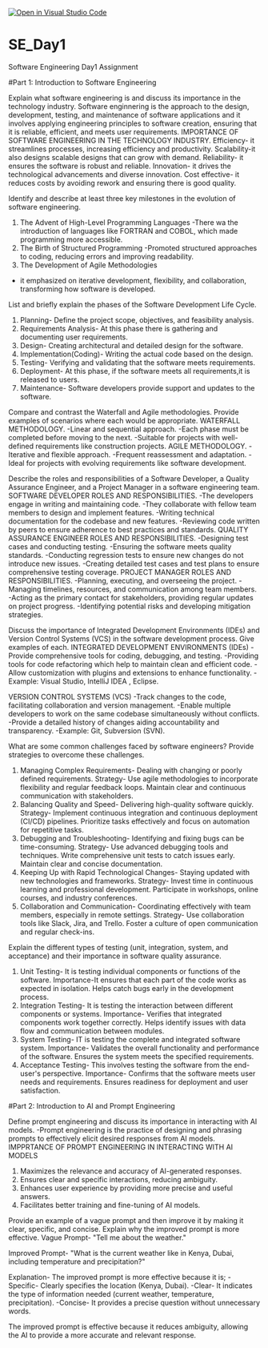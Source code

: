 [![Open in Visual Studio Code](https://classroom.github.com/assets/open-in-vscode-2e0aaae1b6195c2367325f4f02e2d04e9abb55f0b24a779b69b11b9e10269abc.svg)](https://classroom.github.com/online_ide?assignment_repo_id=18435047&assignment_repo_type=AssignmentRepo)
# SE_Day1
Software Engineering Day1 Assignment

#Part 1: Introduction to Software Engineering

Explain what software engineering is and discuss its importance in the technology industry.
Software enginnering is the approach to the design, development, testing, and maintenance of software applications and it involves applying engineering principles to software creation, ensuring that it is reliable, efficient, and meets user requirements.
IMPORTANCE OF SOFTWARE ENGINEERING IN THE TECHNOLOGY INDUSTRY.
Efficiency- it streamlines processes, increasing efficiency and productivity.
Scalability-it also designs scalable designs that can grow with demand.
Reliability- it ensures the software is robust and reliable.
Innovation- it drives the technological advancements and diverse innovation.
Cost effective- it reduces costs by avoiding rework and ensuring there is good quality.

Identify and describe at least three key milestones in the evolution of software engineering.
1. The Advent of High-Level Programming Languages
-There wa the introduction of languages like FORTRAN and COBOL, which made programming more accessible. 
2. The Birth of Structured Programming
-Promoted structured approaches to coding, reducing errors and improving readability.
3. The Development of Agile Methodologies
- it emphasized on iterative development, flexibility, and collaboration, transforming how software is developed.

List and briefly explain the phases of the Software Development Life Cycle.
1. Planning- Define the project scope, objectives, and feasibility analysis.
2. Requirements Analysis- At this phase there is gathering and documenting user requirements.
3. Design- Creating architectural and detailed design for the software.
4. Implementation(Coding)- Writing the actual code based on the design.
5. Testing- Verifying and validating that the software meets requirements.
6. Deployment- At this phase, if the software meets all requirements,it is released to users.
7. Maintenance- Software developers provide support and updates to the software.

Compare and contrast the Waterfall and Agile methodologies. Provide examples of scenarios where each would be appropriate.
WATERFALL METHODOLOGY.
-Linear and sequential approach.
-Each phase must be completed before moving to the next.
-Suitable for projects with well-defined requirements like construction projects.
AGILE METHODOLOGY.
-Iterative and flexible approach.
-Frequent reassessment and adaptation.
-Ideal for projects with evolving requirements like software development.

Describe the roles and responsibilities of a Software Developer, a Quality Assurance Engineer, and a Project Manager in a software engineering team.
SOFTWARE DEVELOPER ROLES AND RESPONSIBILITIES.
-The developers engage in writing and maintaining code.
-They collaborate with fellow team members to design and implement features.
-Writing technical documentation for the codebase and new features.
-Reviewing code written by peers to ensure adherence to best practices and standards.
QUALITY ASSURANCE ENGINEER ROLES AND RESPONSIBILITIES.
-Designing test cases and conducting testing.
-Ensuring the software meets quality standards.
-Conducting regression tests to ensure new changes do not introduce new issues.
-Creating detailed test cases and test plans to ensure comprehensive testing coverage.
PROJECT MANAGER ROLES AND RESPONSIBILITIES.
-Planning, executing, and overseeing the project.
-Managing timelines, resources, and communication among team members.
-Acting as the primary contact for stakeholders, providing regular updates on project progress.
-Identifying potential risks and developing mitigation strategies.

Discuss the importance of Integrated Development Environments (IDEs) and Version Control Systems (VCS) in the software development process. Give examples of each.
INTEGRATED DEVELOPMENT ENVIRONMENTS (IDEs)
-Provide comprehensive tools for coding, debugging, and testing.
-Providing tools for code refactoring which help to maintain clean and efficient code.
-Allow customization with plugins and extensions to enhance functionality.
-Example: Visual Studio, IntelliJ IDEA , Eclipse.

VERSION CONTROL SYSTEMS (VCS)
-Track changes to the code, facilitating collaboration and version management.
-Enable multiple developers to work on the same codebase simultaneously without conflicts.
-Provide a detailed history of changes aiding accountability and transparency.
-Example: Git, Subversion (SVN).

What are some common challenges faced by software engineers? Provide strategies to overcome these challenges.
1. Managing Complex Requirements- Dealing with changing or poorly defined requirements.
Strategy- Use agile methodologies to incorporate flexibility and regular feedback loops. Maintain clear and continuous communication with stakeholders.
2. Balancing Quality and Speed- Delivering high-quality software quickly.
Strategy- Implement continuous integration and continuous deployment (CI/CD) pipelines. Prioritize tasks effectively and focus on automation for repetitive tasks.
3. Debugging and Troubleshooting- Identifying and fixing bugs can be time-consuming.
Strategy- Use advanced debugging tools and techniques. Write comprehensive unit tests to catch issues early. Maintain clear and concise documentation.
4. Keeping Up with Rapid Technological Changes- Staying updated with new technologies and frameworks.
Strategy- Invest time in continuous learning and professional development. Participate in workshops, online courses, and industry conferences.
5. Collaboration and Communication- Coordinating effectively with team members, especially in remote settings.
Strategy- Use collaboration tools like Slack, Jira, and Trello. Foster a culture of open communication and regular check-ins.

Explain the different types of testing (unit, integration, system, and acceptance) and their importance in software quality assurance.
1. Unit Testing- It is testing individual components or functions of the software.
Importance-It ensures that each part of the code works as expected in isolation. Helps catch bugs early in the development process.
2. Integration Testing- It is testing the interaction between different components or systems.
Importance- Verifies that integrated components work together correctly. Helps identify issues with data flow and communication between modules.
3. System Testing- IT is testing the complete and integrated software system.
Importance- Validates the overall functionality and performance of the software. Ensures the system meets the specified requirements.
4. Acceptance Testing- This involves testing the software from the end-user's perspective.
Importance- Confirms that the software meets user needs and requirements. Ensures readiness for deployment and user satisfaction.


#Part 2: Introduction to AI and Prompt Engineering

Define prompt engineering and discuss its importance in interacting with AI models.
-Prompt engineering is the practice of designing and phrasing prompts to effectively elicit desired responses from AI models.
IMPPRTANCE OF PROMPT ENGINEERING IN INTERACTING WITH AI MODELS 
1. Maximizes the relevance and accuracy of AI-generated responses.
2. Ensures clear and specific interactions, reducing ambiguity.
3. Enhances user experience by providing more precise and useful answers.
4. Facilitates better training and fine-tuning of AI models.

Provide an example of a vague prompt and then improve it by making it clear, specific, and concise. Explain why the improved prompt is more effective.
Vague Prompt- "Tell me about the weather."

Improved Prompt- "What is the current weather like in Kenya, Dubai, including temperature and precipitation?"

Explanation- The improved prompt is more effective because it is;
-Specific- Clearly specifies the location (Kenya, Dubai).
-Clear- It indicates the type of information needed (current weather, temperature, precipitation).
-Concise- It provides a precise question without unnecessary words.

The improved prompt is effective because it reduces ambiguity, allowing the AI to provide a more accurate and relevant response.
